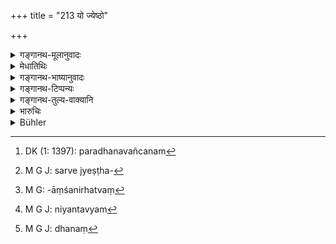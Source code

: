 +++
title = "213 यो ज्येष्ठो"

+++

<details><summary>गङ्गानथ-मूलानुवादः</summary>

If an eldest brother, through avarice, defrauds the younger ones, he shall lose his ‘seniority’ and his share, and shall also be punished by the king.—(213)
</details>

<details><summary>मेधातिथिः</summary>

**विनिकारो** राजपूजादिष्व् अवज्ञा, परे धनेन वञ्चनम्[^५६९] । **अज्येष्ठो** बन्धुवत् पूज्य इत्य् उक्तम् । न सर्वेण सर्वज्येष्ठवृत्तिनिषेधः[^५७०] । **अभागकत्वं** च ज्येष्ट्ःआंशानर्हत्वम्[^५७१] । **नियन्तव्यः**[^५७२] अविशेषोपदेशात्, वाग्दण्डधिग्दण्डाभ्याम्, धनदण्डं[^५७३] चार्थानुरूपे ऽपराधे ॥ ९.२१३ ॥


[^५७३]:
     M G J: dhanaṃ


[^५७२]:
     M G J: niyantavyam


[^५७१]:
     M G: -āṃśanirhatvaṃ


[^५७०]:
     M G J: sarve jyeṣṭha-


[^५६९]:
     DK (1: 1397): paradhanavañcanam
</details>

<details><summary>गङ्गानथ-भाष्यानुवादः</summary>

‘*Defrauding*’ consists in cheating them out of their share in the property, as also that of the honours etc., that may be conferred by the king.

‘*Loses his seniority*’;—*i.e*., is to be treated as an ordinary kinsmen (as laid down in 110). This does not preclude all that is due to him as the eldest brother.

He loses also his ‘*share*’—*i.e*., the ‘preferential share’ due to him as the eldest brother.

‘*Punished*.’—As the special form of punishment to be inflicted has not been specified, he shall be reprimanded or censured or fined, in accordance with the exact nature of his offence.—(213)
</details>

<details><summary>गङ्गानथ-टिप्पन्यः</summary>

This verse is quoted in *Mitākṣāra* (2. 126) as having been understood
by some people to mean that ‘misappropriation’ of the entire property is
wrong only for the eldest brother, and not for the younger brothers.
This view, it says, is wrong; the verse clearly implying that, just as
it is wrong for the eldest brother who is in the place of father for the
younger brother to misappropriate the property, so it is also for the
younger brothers, who are as ‘sons’ to the eldest brother.

It is quoted in *Parāśaramādhava* (Vyavahāra, p. 383), which takes it to
mean that when even the eldest brother, who is independent, is held to
commit a wrong if he does the mis-appropriation, it is all the more
culpable in the case of the younger brothers, who are not independent.

It is quoted in *Vivādaratnākara* (p. 478), which explains
‘*vinikurvīta*’ as ‘should defraud,’ and ‘*ajyeṣṭhaḥ*’ as ‘not to be
respected as the eldest brother’;—and in *Vyavahāramayūkha* (p. 58),
which remarks that the term ‘*jyeṣṭhaḥ*’ stands for all the heirs to a
property, the meaning being that when the eldest also is held culpable,
how much more so the younger brothers?
</details>

<details><summary>गङ्गानथ-तुल्य-वाक्यानि</summary>

*Mahābhārata* (13.105.7).—(Same as Manu.)
</details>

<details><summary>भारुचिः</summary>

विनिकरणम् अन्यायेन यवीयसां न्यक्करणं धनोपयोगश् च तान् अतिसंधाय । अर्थाच् च कनिष्ठो ऽपि सुतरांनियन्तव्य इत्य् आपद्यते ॥ ९.२१३ ॥
</details>

<details><summary>Bühler</summary>

213	An eldest brother who through avarice may defraud the younger ones, shall no (longer hold the position of) the eldest, shall not receive an (eldest son's additional) share, and shall be punished by the king.
</details>
